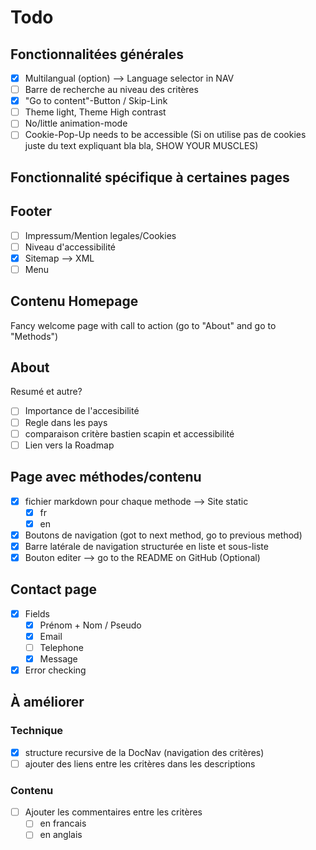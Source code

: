 # Todo 

## Fonctionnalitées générales
- [x] Multilangual (option) --> Language selector in NAV
- [ ] Barre de recherche au niveau des critères
- [x] "Go to content"-Button / Skip-Link
- [ ] Theme light, Theme High contrast
- [ ] No/little animation-mode
- [ ] Cookie-Pop-Up needs to be accessible (Si on utilise pas de cookies juste du text expliquant bla bla, SHOW YOUR MUSCLES)

## Fonctionnalité spécifique à certaines pages
## Footer
- [ ] Impressum/Mention legales/Cookies
- [ ] Niveau d'accessibilité
- [x] Sitemap --> XML
- [ ] Menu

## Contenu Homepage

Fancy welcome page with call to action (go to "About" and go to "Methods")


## About

Resumé et autre?
- [ ] Importance de l'accesibilité
- [ ] Regle dans les pays
- [ ] comparaison critère bastien scapin et accessibilité
- [ ] Lien vers la Roadmap

## Page avec méthodes/contenu
- [x] fichier markdown pour chaque methode --> Site static
  - [x] fr
  - [x] en
- [x] Boutons de navigation (got to next method, go to previous method)
- [x] Barre latérale de navigation structurée en liste et sous-liste
- [x] Bouton editer --> go to the README on GitHub (Optional)

## Contact page
- [x] Fields
  - [X] Prénom + Nom / Pseudo
  - [X] Email
  - [ ] Telephone
  - [X] Message
- [x] Error checking

## À améliorer

### Technique
- [x] structure recursive de la DocNav (navigation des critères)
- [ ] ajouter des liens entre les critères dans les descriptions

### Contenu
- [ ] Ajouter les commentaires entre les critères
  - [ ] en francais
  - [ ] en anglais
